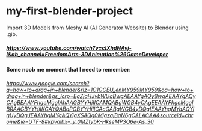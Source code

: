 # my-first-blender-project

Import 3D Models from Meshy AI (AI Generator Website) to Blender using .gib.

##### https://www.youtube.com/watch?v=cIXhdNAvj-I&ab_channel=FreedomArts-3DAnimation%26GameDeveloper

#### Some noob me moment that I need to remember: 
###### https://www.google.com/search?q=how+to+drag+in+blender&rlz=1C1GCEU_enMY959MY959&oq=how+to+drag+in+blender&gs_lcrp=EgZjaHJvbWUqBwgAEAAYgAQyBwgAEAAYgAQyCAgBEAAYFhgeMggIAhAAGBYYHjIICAMQABgWGB4yCAgEEAAYFhgeMggIBRAAGBYYHjIKCAYQABgPGBYYHjIICAcQABgWGB4yDQgIEAAYhgMYgAQYigUyDQgJEAAYhgMYgAQYigXSAQg0MjgzajBqN6gCALACAA&sourceid=chrome&ie=UTF-8#kpvalbx=_y_0MZtybK-HkseMP3O6e-As_30